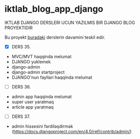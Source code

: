 # iktlab_blog_app_django
IKTLAB DJANGO DERSLERI UCUN YAZILMIS BIR DJANGO BLOG PROYEKTIDIR 

Bu proyekt [buradaki](https://github.com/aliyevorkhan/ikt_lab_python_module_1) derslerin davamini teskil edir.

- [x] DERS 35. <br>
* MVC/MVT haqqinda melumat
* DJANGO yuklemek
* django-admin
* django-admin startproject
* DJANGO'nun fayllari haqqinda melumat

- [ ] DERS 36. <br>
* admin app haqqinda melumat
* super user yaratmaq
* article app yaratmaq

- [ ] DERS 37. <br>
* admin hissesini fərdiləşdirmək (https://docs.djangoproject.com/en/4.0/ref/contrib/admin/)
